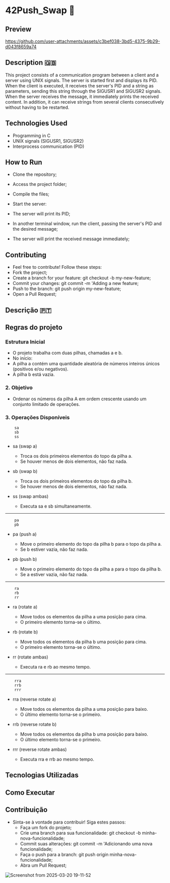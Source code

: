 # 42Push_Swap 🎲

## Preview

https://github.com/user-attachments/assets/c3bef038-3bd5-4375-9b29-d043f8659a74


## Description 🇬🇧

This project consists of a communication program between a client and a server using UNIX signals. The server is started first and displays its PID. When the client is executed, it receives the server's PID and a string as parameters, sending this string through the SIGUSR1 and SIGUSR2 signals. When the server receives the message, it immediately prints the received content. In addition, it can receive strings from several clients consecutively without having to be restarted.

## Technologies Used

- Programming in C
- UNIX signals (SIGUSR1, SIGUSR2)
- Interprocess communication (PID)
  

## How to Run

- Clone the repository;

- Access the project folder;

- Compile the files;

- Start the server:

- The server will print its PID;

- In another terminal window, run the client, passing the server's PID and the desired message;

- The server will print the received message immediately;


## Contributing
- Feel free to contribute! Follow these steps:
- Fork the project;
- Create a branch for your feature: git checkout -b my-new-feature;
- Commit your changes: git commit -m 'Adding a new feature;
- Push to the branch: git push origin my-new-feature;
- Open a Pull Request;

  


## Descrição 🇵🇹

## Regras do projeto

### Estrutura Inicial
  - O projeto trabalha com duas pilhas, chamadas a e b.
  - No início:
  - A pilha a contém uma quantidade aleatória de números inteiros únicos (positivos e/ou negativos).
  - A pilha b está vazia.
### 2. Objetivo
  - Ordenar os números da pilha A em ordem crescente usando um conjunto limitado de operações.
### 3. Operações Disponíveis

        sa
        sb
        ss
        
  - sa (swap a)
       - Troca os dois primeiros elementos do topo da pilha a.
       - Se houver menos de dois elementos, não faz nada.
    
  - sb (swap b)
       - Troca os dois primeiros elementos do topo da pilha b.
       - Se houver menos de dois elementos, não faz nada.
      
  - ss (swap ambas)
       - Executa sa e sb simultaneamente.
---
        pa
        pb
        
  - pa (push a)
       - Move o primeiro elemento do topo da pilha b para o topo da pilha a.
       - Se b estiver vazia, não faz nada.
  
  - pb (push b)
       - Move o primeiro elemento do topo da pilha a para o topo da pilha b.
       - Se a estiver vazia, não faz nada.
---
        ra
        rb
        rr
        
  - ra (rotate a)
      -  Move todos os elementos da pilha a uma posição para cima.
       - O primeiro elemento torna-se o último.

  - rb (rotate b)
       - Move todos os elementos da pilha b uma posição para cima.
       - O primeiro elemento torna-se o último.
      
  - rr (rotate ambas)
       - Executa ra e rb ao mesmo tempo.
---
        rra
        rrb
        rrr
        
  - rra (reverse rotate a)
       - Move todos os elementos da pilha a uma posição para baixo.
       - O último elemento torna-se o primeiro.

  - rrb (reverse rotate b)
       - Move todos os elementos da pilha b uma posição para baixo.
       - O último elemento torna-se o primeiro.

  - rrr (reverse rotate ambas)
       - Executa rra e rrb ao mesmo tempo.

## Tecnologias Utilizadas


## Como Executar


## Contribuição
  - Sinta-se à vontade para contribuir! Siga estes passos:
    - Faça um fork do projeto;
    - Crie uma branch para sua funcionalidade: git checkout -b minha-nova-funcionalidade;
    - Commit suas alterações: git commit -m 'Adicionando uma nova funcionalidade;
    - Faça o push para a branch: git push origin minha-nova-funcionalidade;
    - Abra um Pull Request;
  

![Screenshot from 2025-03-20 19-11-52](https://github.com/user-attachments/assets/b161adfb-2260-4d6c-b70f-a573e7f58ea2)
